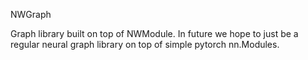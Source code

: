 NWGraph

Graph library built on top of NWModule. In future we hope to just be a regular neural graph library on top of simple pytorch nn.Modules.

